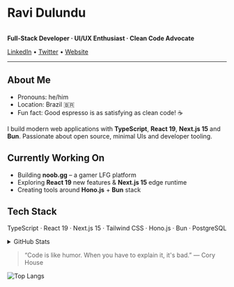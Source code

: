 # Ravi Dulundu
<img src="https://komarev.com/ghpvc/?username=condorcoders&style=flat-square&color=blue" alt=""/>

**Full-Stack Developer · UI/UX Enthusiast · Clean Code Advocate**

[LinkedIn](https://linkedin.com/in/ravidulundu)  • [Twitter](https://twitter.com/ravidulundu) • [Website](https://ravidulundu.me)

---

## About Me

- Pronouns: he/him  
- Location: Brazil 🇧🇷  
- Fun fact: Good espresso is as satisfying as clean code! ☕

I build modern web applications with **TypeScript**, **React 19**, **Next.js 15** and **Bun**. Passionate about open source, minimal UIs and developer tooling.

## Currently Working On

- Building **noob.gg** – a gamer LFG platform  
- Exploring **React 19** new features & **Next.js 15** edge runtime  
- Creating tools around **Hono.js** + **Bun** stack  

## Tech Stack

TypeScript · React 19 · Next.js 15 · Tailwind CSS · Hono.js · Bun · PostgreSQL

<details>
  <summary>GitHub Stats</summary>

  <p align="center">
    <img src="https://github-readme-stats.vercel.app/api?username=ravidulundu&show_icons=true&theme=dark&hide_border=true" alt="GitHub Stats" />
    <img src="https://github-readme-stats.vercel.app/api/top-langs/?username=ravidulundu&layout=compact&theme=dark&hide_border=true" alt="Top Languages" />
  </p>
</details>

> “Code is like humor. When you have to explain it, it's bad.” — Cory House



 ![Top Langs](https://github-readme-stats.vercel.app/api/top-langs/?username=ravidulundu&hide_progress=true)

